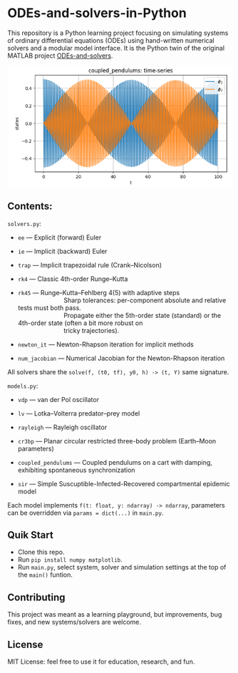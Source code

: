 # ODEs-and-solvers-in-Python

This repository is a Python learning project focusing on simulating systems of ordinary differential equations (ODEs) using hand-written numerical solvers and a modular model interface. It is the Python twin of the original MATLAB project [ODEs-and-solvers](https://github.com/nonlinear-vibes/ODEs-and-solvers).

![preview](docs/coupled_pendulums_preview.png)

## Contents:
`solvers.py`:

- `ee` — Explicit (forward) Euler

- `ie` — Implicit (backward) Euler

- `trap` — Implicit trapezoidal rule (Crank–Nicolson)

- `rk4` — Classic 4th-order Runge–Kutta

- `rk45` — Runge–Kutta–Fehlberg 4(5) with adaptive steps <br />
$~~~~~~~~~~~~~~~~~~~~~~~~~$ Sharp tolerances: per-component absolute and relative tests must both pass. <br />
$~~~~~~~~~~~~~~~~~~~~~~~~~$ Propagate either the 5th-order state (standard) or the 4th-order state (often a bit more robust on <br />
$~~~~~~~~~~~~~~~~~~~~~~~~~$ tricky trajectories).

- `newton_it` — Newton-Rhapson iteration for implicit methods
  
- `num_jacobian` — Numerical Jacobian for the Newton-Rhapson iteration

All solvers share the `solve(f, (t0, tf), y0, h) -> (t, Y)` same signature.


`models.py`:

- `vdp` — van der Pol oscillator

- `lv` — Lotka–Volterra predator–prey model

- `rayleigh` — Rayleigh oscillator

- `cr3bp` — Planar circular restricted three-body problem (Earth–Moon parameters)

- `coupled_pendulums` — Coupled pendulums on a cart with damping, exhibiting spontaneous synchronization

- `sir` — Simple Suscuptible-Infected-Recovered compartmental epidemic model

Each model implements `f(t: float, y: ndarray) -> ndarray`, parameters can be overridden via `params = dict(...)` in `main.py`.

## Quik Start
 - Clone this repo.
 - Run `pip install numpy matplotlib`.
 - Run `main.py`, select system, solver and simulation settings at the top of the `main()` funtion.

## Contributing
This project was meant as a learning playground, but improvements, bug fixes, and new systems/solvers are welcome.

## License
MIT License: feel free to use it for education, research, and fun.

